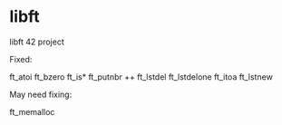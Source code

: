 # libft
libft 42 project

Fixed:

ft_atoi
ft_bzero
ft_is*
ft_putnbr	++
ft_lstdel
ft_lstdelone
ft_itoa
ft_lstnew


May need fixing:

ft_memalloc
